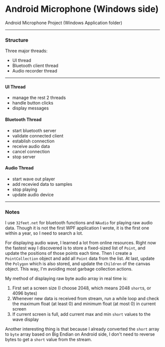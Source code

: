 # Android Microphone (Windows side)  

Android Microphone Project (Windows Application folder)  

------

### Structure

Three major threads:  
* UI thread  
* Bluetooth client thread  
* Audio recorder thread  

------

#### UI Thread  

* manage the rest 2 threads  
* handle button clicks  
* display messages  

#### Bluetooth Thread  

* start bluetooth server  
* validate connected client  
* establish connection  
* receive audio data  
* cancel connection  
* stop server  

#### Audio Thread  

* start wave out player  
* add recevied data to samples  
* stop playing  
* update audio device  

------

### Notes

I use `32feet.net` for bluetooth functions and `NAudio` for playing raw audio data. Though it is not the first WPF application I wrote, it is the first one within a year, so I need to search a lot.  

For displaying audio wave, I learned a lot from online resources. Right now the fastest way I discovered is to store a fixed-sized list of `Point`, and update the positions of those points each time. Then I create a `PointCollection` object and add all `Point` data from the list. At last, update the `Polygon` which is also stored, and update the `Children` of the canvas object. This way, I'm avoiding most garbage collection actions.  

My method of displaying raw byte audio array in real time is:  
1. First set a screen size (I choose 2048, which means 2048 `short`s, or 4096 bytes)  
2. Whenever new data is received from stream, run a while loop and check the maximum float (at least 0) and minimum float (at most 0) in current screen  
3. If current screen is full, add current max and min `short` values to the wave display  

Another interesting thing is that because I already converted the `short` array to `byte` array based on Big Endian on Android side, I don't need to reverse bytes to get a `short` value from the stream.  